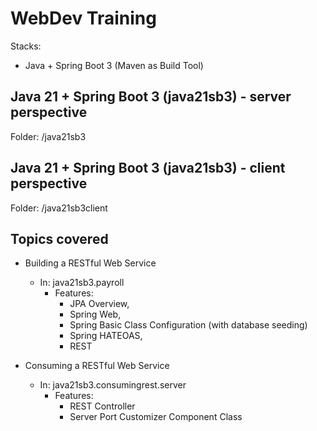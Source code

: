 # WebDev Training

Stacks:

- Java + Spring Boot 3 (Maven as Build Tool)

## Java 21 + Spring Boot 3 (java21sb3) - server perspective

Folder: /java21sb3

## Java 21 + Spring Boot 3 (java21sb3) - client perspective

Folder: /java21sb3client

## Topics covered

- Building a RESTful Web Service
  - In: java21sb3.payroll
    - Features: 
      - JPA Overview, 
      - Spring Web, 
      - Spring Basic Class Configuration (with database seeding)
      - Spring HATEOAS, 
      - REST

- Consuming a RESTful Web Service
  - In: java21sb3.consumingrest.server
    - Features:
      - REST Controller
      - Server Port Customizer Component Class